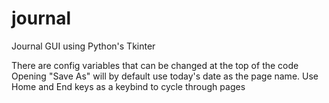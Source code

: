 # journal
Journal GUI using Python's Tkinter

There are config variables that can be changed at the top of the code
  Opening "Save As" will by default use today's date as the page name.
  Use Home and End keys as a keybind to cycle through pages
